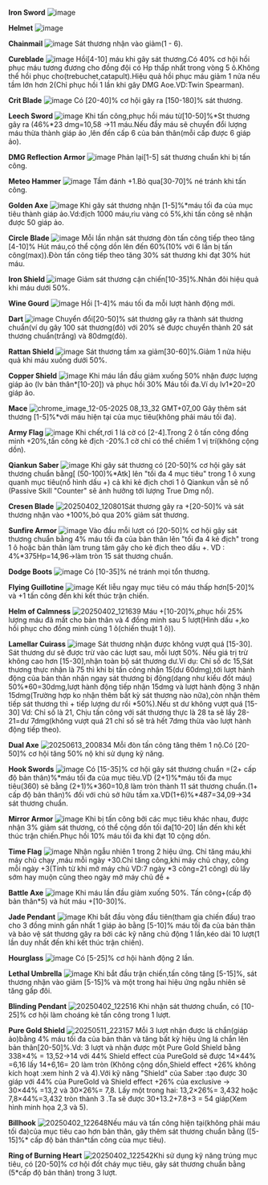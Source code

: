 **Iron Sword**
![image](https://github.com/user-attachments/assets/ca5b2bf7-e00c-44dd-bcf3-7dd5027f77ab)


 **Helmet**
![image](https://github.com/user-attachments/assets/586878a8-dcea-46ed-a49a-5ebc92ca3072)


**Chainmail**
![image](https://github.com/user-attachments/assets/3f290778-d95f-4402-9843-e8934ce83550)   Sát thương nhận vào giảm(1 - 6).


**Cureblade**
![image](https://github.com/user-attachments/assets/8d4a91f7-68af-406f-8466-599c7bd36a04)  Hồi[4-10] máu khi gây sát thương.Có 40% cơ hội hồi phục máu tương đương cho đồng đội có Hp thấp nhất trong vòng 5 ô.Không thể hồi phục cho(trebuchet,catapult).Hiệu quả hồi phục máu giảm 1 nửa nếu tầm lớn hơn 2(Chỉ phục hồi 1 lần khi gây DMG Aoe.VD:Twin Spearman).


**Crit Blade**
![image](https://github.com/user-attachments/assets/5e0693fe-f0f9-41cf-a6d8-639daaf7b309)  Có [20-40]% cơ hội gây ra  [150-180]% sát thương.


**Leech Sword**
![image](https://github.com/user-attachments/assets/a45a86e7-8355-4995-9781-c96c4effdf6f)  Khi tấn công,phục hồi máu từ[10-50]%*St thương gây ra (46%*23 dmg=10,58 ->11 máu.Nếu đầy máu sẽ chuyển đổi lượng máu thừa thành giáp ảo ,lên đến cấp 6 của bản thân(mỗi cấp được 6 giáp ảo).


**DMG Reflection Armor**
![image](https://github.com/user-attachments/assets/c45daafa-3516-4280-be64-885dac71062d)  Phản lại[1-5] sát thương chuẩn khi bị tấn công.


**Meteo Hammer**
![image](https://github.com/user-attachments/assets/9a8b7eed-49d2-4522-92e0-f503c35cb568)  Tầm đánh +1.Bỏ qua[30-70]% né tránh khi tấn công.


**Golden Axe**
![image](https://github.com/user-attachments/assets/57dbfeb7-4b74-4700-9c5a-d771208d2509)  Khi gây sát thương nhận [1-5]%*máu tối đa của mục tiêu thành giáp ảo.Vd:địch 1000 máu,rìu vàng có 5%,khi tấn công sẽ nhận được 50 giáp ảo.


**Circle Blade**
![image](https://github.com/user-attachments/assets/e0f0d0ab-fd26-48a2-a982-696314d7c71b)  Mỗi lần nhận sát thương đòn tấn công tiếp theo tăng [4-10]% Hút máu,có thể cộng dồn lên đến 60%(10% với 6 lần bị tấn công(max)).Đòn tấn công tiếp theo tăng 30% sát thương khi đạt 30% hút máu.


**Iron Shield**
![image](https://github.com/user-attachments/assets/72076ba1-43a4-48fc-9c2b-bdefc2f3cce6)  Giảm sát thương cận chiến[10-35]%.Nhân đôi hiệu quả khi máu dưới 50%.


**Wine Gourd**
![image](https://github.com/user-attachments/assets/26db7487-4584-44d1-88c3-d0dae3041ce1)  Hồi [1-4]% máu tối đa mỗi lượt hành động mới.


**Dart**
![image](https://github.com/user-attachments/assets/5ca20953-80b0-42eb-abbb-9affd638768f)  Chuyển đổi[20-50]% sát thương gây ra thành sát thương chuẩn(ví dụ gây 100 sát thương(đỏ) với 20% sẽ được chuyển thành 20 sát thương chuẩn(trắng) và 80dmg(đỏ).


**Rattan Shield**
![image](https://github.com/user-attachments/assets/f80f20ae-2b93-4d50-843e-dfc10f9f443f)  Sát thương tầm xa giảm[30-60]%.Giảm 1 nửa hiệu quả khi máu xuống dưới 50%.

**Copper Shield**
 ![image](https://github.com/user-attachments/assets/ed985a10-04da-4030-9a4c-3082856c0238)  Khi máu lần đầu giảm xuống 50% nhận được lượng giáp ảo (lv bản thân*[10-20]) và phục hồi 30% Máu tối đa.Ví dụ lv1*20=20 giáp ảo.


**Mace**
![chrome_image_12-05-2025 08_13_32 GMT+07_00](https://github.com/user-attachments/assets/60479e05-84e6-4311-bd6b-392765d2e2e8) Gây thêm sát thương [1-5]%*với máu hiện tại của mục tiêu(không phải máu tối đa).


**Army Flag**
![image](https://github.com/user-attachments/assets/3a933eb4-87a5-47e8-9019-072b2a43e740)  Khi chết,rơi 1 lá cờ có [2-4].Trong 2 ô tấn công đồng minh +20%,tấn công kẻ địch -20%.1 cờ chỉ có thể chiếm 1 vị trí(không cộng dồn).


**Qiankun Saber**
![image](https://github.com/user-attachments/assets/bc66f67e-17fb-445d-98e7-614cdc31a7f7)  Khi gây sát thương có [20-50]% cơ hội gây sát thương chuẩn bằng[ (50-100)%*Atk] lên "tối đa 4 mục tiêu" trong 1 ô xung quanh mục tiêu(nổ hình dấu +) cả khi kẻ địch chơi 1 ô Qiankun vẫn sẽ nổ (Passive Skill "Counter" sẽ ảnh hưởng tới lượng True Dmg nổ).


**Cresen Blade**
![20250402_120801](https://github.com/user-attachments/assets/f0ecc194-7732-4b8a-b8a8-5564815bdc96)Sát thương gây ra +[20-50]% và sát thương nhận vào +100%,bỏ qua 20% giảm sát thương.


**Sunfire Armor**
![image](https://github.com/user-attachments/assets/99f1ed7e-8cbf-4c05-9060-05a94fcd71df)  Vào đầu mỗi lượt có [20-50]% cơ hội gây sát thương chuẩn bằng 4% máu tối đa của bản thân lên "tối đa 4 kẻ địch" trong 1 ô hoặc bản thân làm trung tâm gây cho kẻ địch theo dấu +. VD : 4%*375Hp=14,96->làm tròn 15 sát thương chuẩn.

**Dodge Boots**
![image](https://github.com/user-attachments/assets/47675273-bee0-4950-b9ac-9cdb7aee50af)  Có [10-35]% né tránh mọi tổn thương.


**Flying Guillotine**
![image](https://github.com/user-attachments/assets/61605c33-d772-4fe3-97b3-a41fd9c4975a)  Kết liễu ngay mục tiêu có máu thấp hơn[5-20]% và +1 tấn công đến khi kết thúc trận chiến.


**Helm of Calmness**
![20250402_121639](https://github.com/user-attachments/assets/135dc673-e663-49d7-933c-90a55f8f12b5) Máu +[10-20]%,phục hồi 25% lượng máu đã mất cho bản thân và 4 đồng minh sau 5 lượt(Hình dấu +,ko hồi phục cho đồng minh cùng 1 ô(chiến thuật 1 ô)).


**Lamellar Cuirass**
![image](https://github.com/user-attachments/assets/00e9b8f4-50a7-4ff4-8fe7-1674f3642314) Sát thương nhận được không vượt quá [15-30]. Sát thương dư sẽ được trừ vào các lượt sau, mỗi lượt 50%. Nếu giá trị trừ không cao hơn [15-30],nhận toàn bộ sát thương dư.Ví dụ: Chỉ số dc 15,Sát thương thực nhận là 75 thì khi bị tấn công nhận 15(dư 60dmg),tới lượt hành động của bản thân nhận ngay sát thương bị động(dạng như kiểu đốt máu) 50%*60=30dmg,lượt hành động tiếp nhận 15dmg và lượt hành động 3 nhận 15dmg(Trường hợp ko nhận thêm bất kỳ sát thương nào nữa),còn nhận thêm tiếp sát thương thì + tiếp lượng dư rồi *50%).Nếu st dư không vượt quá [15-30] Vd: Chỉ số là 21, Chịu tấn công với sát thương thực là 28 ta sẽ lấy 28-21=dư 7dmg(không vượt quá 21 chỉ số sẽ trả hết 7dmg thừa vào lượt hành động tiếp theo).


**Dual Axe**
![20250613_200834](https://github.com/user-attachments/assets/9d401e59-f530-4392-be56-5bd591349691) Mỗi đòn tấn công tăng thêm 1 nộ.Có [20-50]% cơ hội tăng 50% nộ khi sử dụng kỹ năng.


**Hook Swords**
![image](https://github.com/user-attachments/assets/019c9285-b76f-4f0e-933c-591d897345d2)  Có [15-35]% cơ hội gây sát thương chuẩn =(2+ cấp độ bản thân)%*máu tối đa của mục tiêu.VD (2+1)%*máu tối đa mục tiêu(360) sẽ bằng (2+1)%*360=10,8 làm tròn thành 11 sát thương chuẩn.(1+ cấp độ bản thân)% đối với chủ sở hữu tầm xa.VD(1+6)%*487=34,09->34 sát thương chuẩn.

**Mirror Armor**
![image](https://github.com/user-attachments/assets/d5744405-e43e-4383-bcc1-3b8f6a06af57)  Khi bị tấn công bởi các mục tiêu khác nhau, được nhận 3% giảm sát thương, có thể cộng dồn tối đa[10-20] lần đến khi kết thúc trận chiến.Phục hồi 10% máu tối đa khi đạt 10 cộng dồn.


**Time Flag**
![image](https://github.com/user-attachments/assets/2d33a388-c257-4b68-8102-9f84a02e2528) Nhận ngẫu nhiên 1 trong 2 hiệu ứng. Chỉ tăng máu,khi máy chủ chạy ,máu mỗi ngày +30.Chỉ tăng công,khi máy chủ chạy, công mỗi ngày +3(Tính từ khi mở máy chủ VD:7 ngày *3 công=21 công) dù lấy sớm hay muộn cũng theo ngày mở máy chủ để +


**Battle Axe**
![image](https://github.com/user-attachments/assets/eab05542-ead6-4ef8-8f73-b23e26cccd7f)  Khi máu lần đầu giảm xuống 50%. Tấn công+(cấp độ bản thân*5) và hút máu +[10-30]%.


**Jade Pendant**
![image](https://github.com/user-attachments/assets/e19def8b-49b9-4472-9d69-e43fdd044748)  Khi bắt đầu vòng đầu tiên(tham gia chiến đấu) trao cho 3 đồng minh gần nhất 1 giáp ảo bằng [5-10]% máu tối đa của bản thân và bảo vệ sát thương gây ra bởi các kỹ năng chủ động 1 lần,kéo dài 10 lượt(1 lần duy nhất đến khi kết thúc trận chiến).


**Hourglass**
![image](https://github.com/user-attachments/assets/cd790aef-c7f8-4212-9fc1-ebdaca33c90e)  Có [5-25]% cơ hội hành động 2 lần.


**Lethal Umbrella**
![image](https://github.com/user-attachments/assets/8e0f9e16-f329-4b6e-845a-91785f370e1b)  Khi bắt đầu trận chiến,tấn công tăng [5-15]%, sát thương nhận vào giảm [5-15]% và một trong hai hiệu ứng ngẫu nhiên sẽ tăng gấp đôi.


**Blinding Pendant**
![20250402_122516](https://github.com/user-attachments/assets/b1790500-6800-48d7-8579-7a854ad9f464) Khi nhận sát thương chuẩn, có [10-25]% cơ hội làm choáng kẻ tấn công trong 1 lượt.


**Pure Gold Shield**
![20250511_223157](https://github.com/user-attachments/assets/8c20b2b3-ae07-4536-974b-d18ae0ae2793)
Mỗi 3 lượt nhận được lá chắn(giáp ảo)bằng 4% máu tối đa của bản thân và tăng bất kỳ hiệu ứng lá chắn lên bản thân[20-50]%.Vd: 3 lượt và nhận được một Pure Gold Shield bằng 338×4% = 13,52->14 với 44% Shield effect của PureGold  sẽ được 14×44% =6,16 lấy 14+6,16= 20 làm tròn (Không cộng dồn,Shield effect +26% không kích hoạt :xem hình 2 và 4).Với kỹ năng "Shield" của Saber :tạo được 30 giáp với 44% của PureGold và Shield effect +26% của exclusive -> 30×44% =13,2 và 30×26%= 7,8. Lấy một trong hai: 13,2×26%= 3,432 hoặc 7,8×44%=3,432 tròn thành 3 .Ta sẽ được 30+13.2+7.8+3 = 54 giáp(Xem hình minh họa 2,3 và 5).


**Billhook**
![20250402_122648](https://github.com/user-attachments/assets/f3eae7a0-1204-43ef-88eb-7ef1ce13368c)Nếu máu và tấn công hiện tại(không phải máu tối đa)của mục tiêu cao hơn bản thân, gây thêm sát thương chuẩn bằng ([5-15]%* cấp độ bản thân*tấn công của mục tiêu).


**Ring of Burning Heart**
![20250402_122542](https://github.com/user-attachments/assets/e7e1c9a4-4b9f-41ef-bb89-f72680088f8d)Khi sử dụng kỹ năng trúng mục tiêu, có [20-50]% cơ hội đốt cháy mục tiêu, gây sát thương chuẩn bằng (5*cấp độ bản thân) trong 3 lượt.
